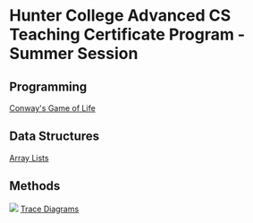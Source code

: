 # Hunter College Advanced CS Teaching Certificate Program - Summer Session

## Programming
<a href= "https://replit.com/@chrismarra21/cohort-3-summer-work-chrismarra21-1#programming/3/Cgol.java">Conway's Game of Life</a>


## Data Structures
<a href="https://replit.com/@chrismarra21/cohort-3-summer-work-chrismarra21-1#ds/LinkedLists/LinkedList.java">Array Lists</a>


## Methods
<img src="![no swearing](https://user-images.githubusercontent.com/96950263/180845378-50407d2f-821c-4a0f-8ca6-7641570e0b14.png)
">
<a href="https://replit.com/@chrismarra21/cohort-3-summer-work-chrismarra21-1#methods/03_trace.txt">Trace Diagrams</a>

